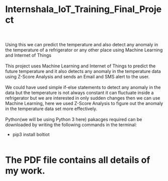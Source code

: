 # Internshala_IoT_Training_Final_Project
<br/><br/>
Using this we can  predict the temperature and also detect any anomaly in the temperature of a 
refrigerator or any other place using Machine Learning and Internet of Things
<br/><br/>
This project uses Machine Learning and Internet of Things to predict the future temperature and it also detects any 
anomaly in the temperature data using Z-Score Analysis and sends an Email and SMS alert to the user.
<br/><br/>
We could have used simple if-else statements to detect any anomaly in the data but the temperature is not always 
constant it can fluctuate inside a refrigerator but we are interested in only sudden changes then we can use Machine Learning,
here we used Z-Score Analysis to figure out the anomaly in the temperature data set more effectively.
<br/><br/>
Python(we will be using Python 3 here) pakacges required can be downloaded by writing the following commands in the terminal:
- pip3 install boltiot
<br/><br/>
# The PDF file contains all details of my work.

